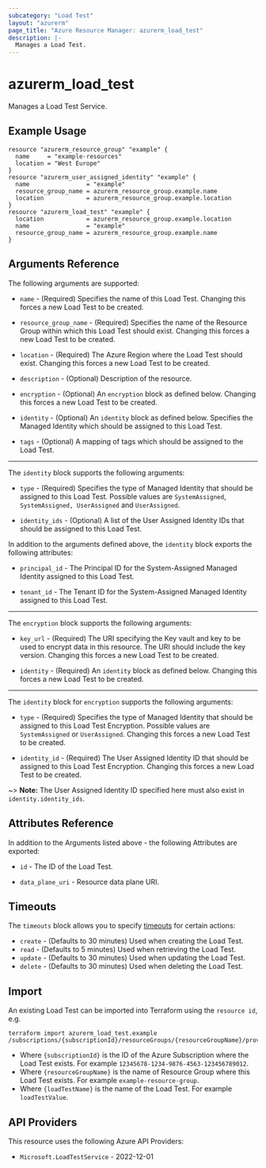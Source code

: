 ```yaml
---
subcategory: "Load Test"
layout: "azurerm"
page_title: "Azure Resource Manager: azurerm_load_test"
description: |-
  Manages a Load Test.
---
```


# azurerm_load_test

Manages a Load Test Service.

## Example Usage

```hcl
resource "azurerm_resource_group" "example" {
  name     = "example-resources"
  location = "West Europe"
}
resource "azurerm_user_assigned_identity" "example" {
  name                = "example"
  resource_group_name = azurerm_resource_group.example.name
  location            = azurerm_resource_group.example.location
}
resource "azurerm_load_test" "example" {
  location            = azurerm_resource_group.example.location
  name                = "example"
  resource_group_name = azurerm_resource_group.example.name
}
```

## Arguments Reference

The following arguments are supported:

* `name` - (Required) Specifies the name of this Load Test. Changing this forces a new Load Test to be created.

* `resource_group_name` - (Required) Specifies the name of the Resource Group within which this Load Test should exist. Changing this forces a new Load Test to be created.

* `location` - (Required) The Azure Region where the Load Test should exist. Changing this forces a new Load Test to be created.

* `description` - (Optional) Description of the resource.

* `encryption` - (Optional) An `encryption` block as defined below. Changing this forces a new Load Test to be created.

* `identity` - (Optional) An `identity` block as defined below. Specifies the Managed Identity which should be assigned to this Load Test.

* `tags` - (Optional) A mapping of tags which should be assigned to the Load Test.

---

The `identity` block supports the following arguments:

* `type` - (Required) Specifies the type of Managed Identity that should be assigned to this Load Test. Possible values are `SystemAssigned`, `SystemAssigned, UserAssigned` and `UserAssigned`.

* `identity_ids` - (Optional) A list of the User Assigned Identity IDs that should be assigned to this Load Test.

In addition to the arguments defined above, the `identity` block exports the following attributes:

* `principal_id` - The Principal ID for the System-Assigned Managed Identity assigned to this Load Test.

* `tenant_id` - The Tenant ID for the System-Assigned Managed Identity assigned to this Load Test.

---

The `encryption` block supports the following arguments:

* `key_url` - (Required) The URI specifying the Key vault and key to be used to encrypt data in this resource. The URI should include the key version. Changing this forces a new Load Test to be created.

* `identity` - (Required) An `identity` block as defined below. Changing this forces a new Load Test to be created.

---

The `identity` block for `encryption` supports the following arguments:

* `type` - (Required) Specifies the type of Managed Identity that should be assigned to this Load Test Encryption. Possible values are `SystemAssigned` or `UserAssigned`. Changing this forces a new Load Test to be created.

* `identity_id` - (Required) The User Assigned Identity ID that should be assigned to this Load Test Encryption. Changing this forces a new Load Test to be created.

~> **Note:** The User Assigned Identity ID specified here must also exist in `identity.identity_ids`.


## Attributes Reference

In addition to the Arguments listed above - the following Attributes are exported:

* `id` - The ID of the Load Test.

* `data_plane_uri` - Resource data plane URI.

## Timeouts

The `timeouts` block allows you to specify [timeouts](https://www.terraform.io/docs/configuration/resources.html#timeouts) for certain actions:

* `create` - (Defaults to 30 minutes) Used when creating the Load Test.
* `read` - (Defaults to 5 minutes) Used when retrieving the Load Test.
* `update` - (Defaults to 30 minutes) Used when updating the Load Test.
* `delete` - (Defaults to 30 minutes) Used when deleting the Load Test.

## Import

An existing Load Test can be imported into Terraform using the `resource id`, e.g.

```shell
terraform import azurerm_load_test.example /subscriptions/{subscriptionId}/resourceGroups/{resourceGroupName}/providers/Microsoft.LoadTestService/loadTests/{loadTestName}
```

* Where `{subscriptionId}` is the ID of the Azure Subscription where the Load Test exists. For example `12345678-1234-9876-4563-123456789012`.
* Where `{resourceGroupName}` is the name of Resource Group where this Load Test exists. For example `example-resource-group`.
* Where `{loadTestName}` is the name of the Load Test. For example `loadTestValue`.

## API Providers
<!-- This section is generated, changes will be overwritten -->
This resource uses the following Azure API Providers:

* `Microsoft.LoadTestService` - 2022-12-01
